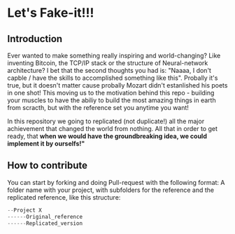 # Let's Fake-it!!!


## Introduction

Ever wanted to make something really inspiring and world-changing? Like inventing Bitcoin, the TCP/IP stack or the structure of Neural-network architecture?
I bet that the second thoughts you had is: "Naaaa, I don't capble / have the skills to accomplished something like this".
Probally it's true, but it doesn't matter cause probally Mozart didn't estanlished his poets in one shot!
This moving us to the motivation behind this repo -  building your muscles to have the abiliy to build the most amazing things in earth from  scracth, but with the reference set you anytime you want!

In this repository we going to replicated (not duplicate!) all the major achievement that changed the world from nothing.
All that in order to get ready, that **when we would have the groundbreaking idea, we could implement it by ourselfs!"** 

## How to contribute

You can start by forking and doing Pull-request with the following format:
A folder name with your project, with subfolders for the reference and the replicated reference, like this structure:

```javascript
--Project X
------Original_reference
------Replicated_version
```
